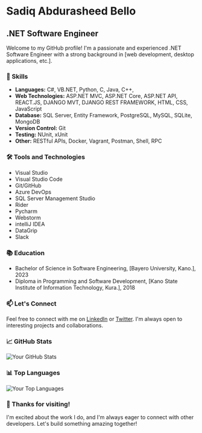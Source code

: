 # Sadiq Abdurasheed Bello

## .NET Software Engineer

Welcome to my GitHub profile! I'm a passionate and experienced .NET Software Engineer with a strong background in [web development, desktop applications, etc.].

### 🔧 Skills

- **Languages:** C#, VB.NET, Python, C, Java, C++, 
- **Web Technologies:** ASP.NET MVC, ASP.NET Core, ASP.NET API, REACT.JS, DJANGO MVT, DJANGO REST FRAMEWORK, HTML, CSS, JavaScript
- **Database:** SQL Server, Entity Framework, PostgreSQL, MySQL, SQLite, MongoDB
- **Version Control:** Git
- **Testing:** NUnit, xUnit
- **Other:** RESTful APIs, Docker, Vagrant, Postman, Shell, RPC

### 🛠️ Tools and Technologies

- Visual Studio
- Visual Studio Code
- Git/GitHub
- Azure DevOps
- SQL Server Management Studio
- Rider
- Pycharm
- Webstorm
- intelliJ IDEA
- DataGrip
- Slack

<!--
### 🏆 Experience

#### Software Engineer, [Hubuk Technology]

#### Web Developer, [Gems Global, Ltd.]

#### Intern, [StartUp Kano]

- Assisted in the development and testing phases of [specific projects or tasks].
- Gained hands-on experience with [mention any technologies or tools used during your internship].
-->

### 📚 Education

- Bachelor of Science in Software Engineering, [Bayero University, Kano.], 2023
- Diploma in Programming and Software Development, [Kano State Institute of Information Technology, Kura.], 2018

### 📫 Let's Connect

Feel free to connect with me on [LinkedIn](https://www.linkedin.com/in/sadiq-abdurasheedd-bello/) or [Twitter](https://twitter.com/Sadiq_A_Bello). I'm always open to interesting projects and collaborations.

### 📈 GitHub Stats

![Your GitHub Stats](https://github-readme-stats.vercel.app/api?username=sadiqabello&show_icons=true&theme=radical)

### 📊 Top Languages

![Your Top Languages](https://github-readme-stats.vercel.app/api/top-langs/?username=sadiqabello&layout=compact&theme=radical)

### 🎉 Thanks for visiting!

I'm excited about the work I do, and I'm always eager to connect with other developers. Let's build something amazing together!
